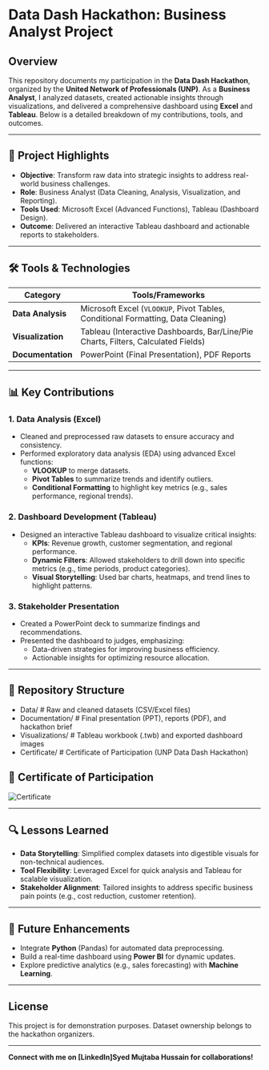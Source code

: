 # Data Dash Hackathon: Business Analyst Project

## Overview
This repository documents my participation in the **Data Dash Hackathon**, organized by the **United Network of Professionals (UNP)**. As a **Business Analyst**, I analyzed datasets, created actionable insights through visualizations, and delivered a comprehensive dashboard using **Excel** and **Tableau**. Below is a detailed breakdown of my contributions, tools, and outcomes.

---

## 📌 Project Highlights
- **Objective**: Transform raw data into strategic insights to address real-world business challenges.  
- **Role**: Business Analyst (Data Cleaning, Analysis, Visualization, and Reporting).  
- **Tools Used**: Microsoft Excel (Advanced Functions), Tableau (Dashboard Design).  
- **Outcome**: Delivered an interactive Tableau dashboard and actionable reports to stakeholders.  

---

## 🛠️ Tools & Technologies
| Category        | Tools/Frameworks                                                                 |
|-----------------|----------------------------------------------------------------------------------|
| **Data Analysis** | Microsoft Excel (`VLOOKUP`, Pivot Tables, Conditional Formatting, Data Cleaning) |
| **Visualization**| Tableau (Interactive Dashboards, Bar/Line/Pie Charts, Filters, Calculated Fields)|
| **Documentation**| PowerPoint (Final Presentation), PDF Reports                                    |

---

## 📊 Key Contributions
### 1. **Data Analysis (Excel)**  
- Cleaned and preprocessed raw datasets to ensure accuracy and consistency.  
- Performed exploratory data analysis (EDA) using advanced Excel functions:  
  - **VLOOKUP** to merge datasets.  
  - **Pivot Tables** to summarize trends and identify outliers.  
  - **Conditional Formatting** to highlight key metrics (e.g., sales performance, regional trends).  

### 2. **Dashboard Development (Tableau)**  
- Designed an interactive Tableau dashboard to visualize critical insights:  
  - **KPIs**: Revenue growth, customer segmentation, and regional performance.  
  - **Dynamic Filters**: Allowed stakeholders to drill down into specific metrics (e.g., time periods, product categories).  
  - **Visual Storytelling**: Used bar charts, heatmaps, and trend lines to highlight patterns.  

### 3. **Stakeholder Presentation**  
- Created a PowerPoint deck to summarize findings and recommendations.  
- Presented the dashboard to judges, emphasizing:  
  - Data-driven strategies for improving business efficiency.  
  - Actionable insights for optimizing resource allocation.  

---

## 📂 Repository Structure
- Data/ # Raw and cleaned datasets (CSV/Excel files)
- Documentation/ # Final presentation (PPT), reports (PDF), and hackathon brief
- Visualizations/ # Tableau workbook (.twb) and exported dashboard images
- Certificate/ # Certificate of Participation (UNP Data Dash Hackathon)

## 📜 Certificate of Participation  
![Certificate](Certificate/Certificate_DataDash_Hackathon.png)  

---

## 🔍 Lessons Learned  
- **Data Storytelling**: Simplified complex datasets into digestible visuals for non-technical audiences.  
- **Tool Flexibility**: Leveraged Excel for quick analysis and Tableau for scalable visualization.  
- **Stakeholder Alignment**: Tailored insights to address specific business pain points (e.g., cost reduction, customer retention).  

---

## 🚀 Future Enhancements  
- Integrate **Python** (Pandas) for automated data preprocessing.  
- Build a real-time dashboard using **Power BI** for dynamic updates.  
- Explore predictive analytics (e.g., sales forecasting) with **Machine Learning**.  

---

## License  
This project is for demonstration purposes. Dataset ownership belongs to the hackathon organizers.  

---

**Connect with me on [LinkedIn]Syed Mujtaba Hussain for collaborations!**
